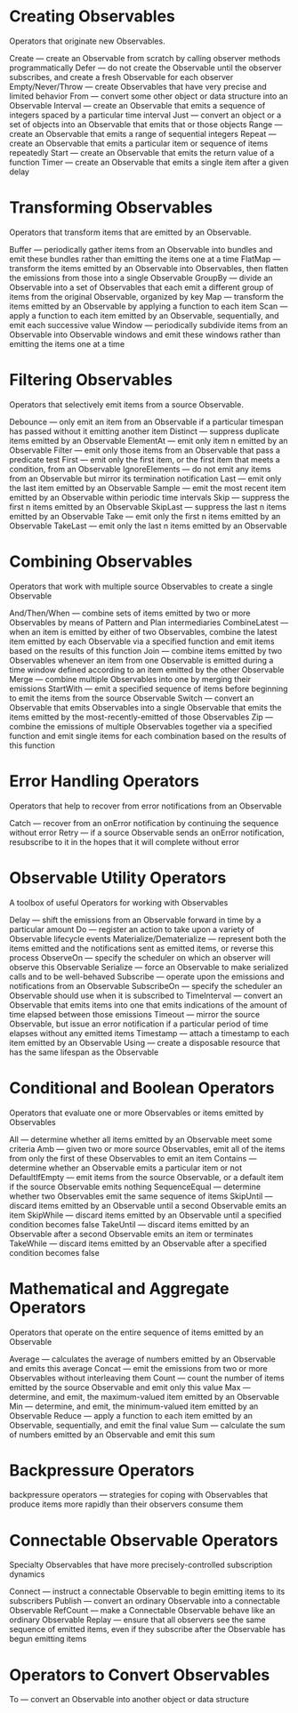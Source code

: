 # Creating Observables
Operators that originate new Observables.

Create — create an Observable from scratch by calling observer methods programmatically
Defer — do not create the Observable until the observer subscribes, and create a fresh Observable for each observer
Empty/Never/Throw — create Observables that have very precise and limited behavior
From — convert some other object or data structure into an Observable
Interval — create an Observable that emits a sequence of integers spaced by a particular time interval
Just — convert an object or a set of objects into an Observable that emits that or those objects
Range — create an Observable that emits a range of sequential integers
Repeat — create an Observable that emits a particular item or sequence of items repeatedly
Start — create an Observable that emits the return value of a function
Timer — create an Observable that emits a single item after a given delay

# Transforming Observables
Operators that transform items that are emitted by an Observable.

Buffer — periodically gather items from an Observable into bundles and emit these bundles rather than emitting the items one at a time
FlatMap — transform the items emitted by an Observable into Observables, then flatten the emissions from those into a single Observable
GroupBy — divide an Observable into a set of Observables that each emit a different group of items from the original Observable, organized by key
Map — transform the items emitted by an Observable by applying a function to each item
Scan — apply a function to each item emitted by an Observable, sequentially, and emit each successive value
Window — periodically subdivide items from an Observable into Observable windows and emit these windows rather than emitting the items one at a time

# Filtering Observables
Operators that selectively emit items from a source Observable.

Debounce — only emit an item from an Observable if a particular timespan has passed without it emitting another item
Distinct — suppress duplicate items emitted by an Observable
ElementAt — emit only item n emitted by an Observable
Filter — emit only those items from an Observable that pass a predicate test
First — emit only the first item, or the first item that meets a condition, from an Observable
IgnoreElements — do not emit any items from an Observable but mirror its termination notification
Last — emit only the last item emitted by an Observable
Sample — emit the most recent item emitted by an Observable within periodic time intervals
Skip — suppress the first n items emitted by an Observable
SkipLast — suppress the last n items emitted by an Observable
Take — emit only the first n items emitted by an Observable
TakeLast — emit only the last n items emitted by an Observable

# Combining Observables
Operators that work with multiple source Observables to create a single Observable

And/Then/When — combine sets of items emitted by two or more Observables by means of Pattern and Plan intermediaries
CombineLatest — when an item is emitted by either of two Observables, combine the latest item emitted by each Observable via a specified function and emit items based on the results of this function
Join — combine items emitted by two Observables whenever an item from one Observable is emitted during a time window defined according to an item emitted by the other Observable
Merge — combine multiple Observables into one by merging their emissions
StartWith — emit a specified sequence of items before beginning to emit the items from the source Observable
Switch — convert an Observable that emits Observables into a single Observable that emits the items emitted by the most-recently-emitted of those Observables
Zip — combine the emissions of multiple Observables together via a specified function and emit single items for each combination based on the results of this function

# Error Handling Operators
Operators that help to recover from error notifications from an Observable

Catch — recover from an onError notification by continuing the sequence without error
Retry — if a source Observable sends an onError notification, resubscribe to it in the hopes that it will complete without error

# Observable Utility Operators
A toolbox of useful Operators for working with Observables

Delay — shift the emissions from an Observable forward in time by a particular amount
Do — register an action to take upon a variety of Observable lifecycle events
Materialize/Dematerialize — represent both the items emitted and the notifications sent as emitted items, or reverse this process
ObserveOn — specify the scheduler on which an observer will observe this Observable
Serialize — force an Observable to make serialized calls and to be well-behaved
Subscribe — operate upon the emissions and notifications from an Observable
SubscribeOn — specify the scheduler an Observable should use when it is subscribed to
TimeInterval — convert an Observable that emits items into one that emits indications of the amount of time elapsed between those emissions
Timeout — mirror the source Observable, but issue an error notification if a particular period of time elapses without any emitted items
Timestamp — attach a timestamp to each item emitted by an Observable
Using — create a disposable resource that has the same lifespan as the Observable

# Conditional and Boolean Operators
Operators that evaluate one or more Observables or items emitted by Observables

All — determine whether all items emitted by an Observable meet some criteria
Amb — given two or more source Observables, emit all of the items from only the first of these Observables to emit an item
Contains — determine whether an Observable emits a particular item or not
DefaultIfEmpty — emit items from the source Observable, or a default item if the source Observable emits nothing
SequenceEqual — determine whether two Observables emit the same sequence of items
SkipUntil — discard items emitted by an Observable until a second Observable emits an item
SkipWhile — discard items emitted by an Observable until a specified condition becomes false
TakeUntil — discard items emitted by an Observable after a second Observable emits an item or terminates
TakeWhile — discard items emitted by an Observable after a specified condition becomes false

# Mathematical and Aggregate Operators
Operators that operate on the entire sequence of items emitted by an Observable

Average — calculates the average of numbers emitted by an Observable and emits this average
Concat — emit the emissions from two or more Observables without interleaving them
Count — count the number of items emitted by the source Observable and emit only this value
Max — determine, and emit, the maximum-valued item emitted by an Observable
Min — determine, and emit, the minimum-valued item emitted by an Observable
Reduce — apply a function to each item emitted by an Observable, sequentially, and emit the final value
Sum — calculate the sum of numbers emitted by an Observable and emit this sum

# Backpressure Operators
backpressure operators — strategies for coping with Observables that produce items more rapidly than their observers consume them

# Connectable Observable Operators
Specialty Observables that have more precisely-controlled subscription dynamics

Connect — instruct a connectable Observable to begin emitting items to its subscribers
Publish — convert an ordinary Observable into a connectable Observable
RefCount — make a Connectable Observable behave like an ordinary Observable
Replay — ensure that all observers see the same sequence of emitted items, even if they subscribe after the Observable has begun emitting items

# Operators to Convert Observables
To — convert an Observable into another object or data structure
